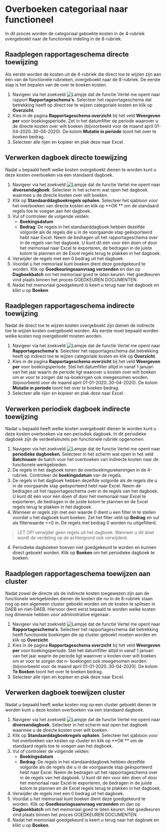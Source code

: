 # Overboeken categoriaal naar functioneel

In dit proces worden de categoriaal geboekte kosten in de 4-rubriek overgeboekt naar de functionele indeling in de 8-rubriek.

## Raadplegen rapportageschema directe toewijzing

Als eerste worden de kosten uit de 4-rubriek die direct toe te wijzen zijn aan één van de functionele rubrieken, overgeboekt naar de 8-rubriek. De eerste stap is het bepalen van de over te boeken kosten. 

1. Navigeer via het zoekveld ![Lampje dat de functie Vertel me opent](https://docs.microsoft.com/nl-NL/dynamics365/business-central/media/ui-search/search_small.png "Vertel me wat u wilt doen") naar rapport **Rapportageschema's**. Selecteer het rapportageschema dat betrekking heeft op direct toe te wijzen categoriale kosten en klik op **Overzicht**. 
2. Kies in de pagina **Rapportageschema overzicht** bij het veld **Weergeven per** voor boekingsperiode. Zet in het datumfilter de periode waarover u de directe kosten over wilt boeken (bijvoorbeeld voor de maand april 01-04-2020..30-04-2020). De kolom **Mutatie in periode** toont het over te boeken bedrag. 
3. Selecteer alle rijen en kopieer en plak deze naar Excel. 

## Verwerken dagboek directe toewijzing

Nadat u bepaald heeft welke kosten overgeboekt dienen te worden kunt u deze kosten overboeken via een standaard dagboek. 

1. Navigeer via het zoekveld ![Lampje dat de functie Vertel me opent](https://docs.microsoft.com/nl-NL/dynamics365/business-central/media/ui-search/search_small.png "Vertel me wat u wilt doen") naar **diversendagboek**. Selecteer in het scherm wat open het dagboek waarmee u de directe kosten over wilt boeken. 
2. Klik op **Standaarddagboekregels ophalen**. Selecteer het sjabloon voor het overboeken van directe kosten en klik op **OK ** om de standaard regels toe te voegen aan het dagboek. 
3. Vul of controleer de volgende velden:
	- **Boekingsdatum**
	- **Bedrag**: De regels in het standaarddagboek hebben dezelfde volgorde als de regels die u in de voorgaande stap geëxporteerd hebt naar Excel. Neem de bedragen uit het rapportageschema over in de regels van het dagboek. U kunt dit één voor één doen of door het memoriaal naar Excel te exporteren, de bedragen in de juiste kolom te plannen en de Excel regels terug te plakken in het dagboek. 
4. Verwijder de regels met een 0 bedrag uit het dagboek. 
5. Voordat u het memoriaal kunt boeken dient deze goedgekeurd te worden. Klik op **Goedkeuringsaanvraag verzenden** en dan op **Dagboekbatch** om het memoriaal goed te laten keuren. Het goedkeuren vind plaats binnen het proces GOEDKEUREN DOCUMENTEN. 
6. Nadat het memoriaal goedgekeurd is keert u terug naar het dagboek en klikt u op **Boeken**

## Raadplegen rapportageschema indirecte toewijzing

Nadat de direct toe te wijzen kosten overgeboekt zijn dienen de indirecte toe te wijzen kosten overgeboekt worden. Als eerste moet bepaald worden welke kosten nog overgeboekt moeten worden. 

1. Navigeer via het zoekveld ![Lampje dat de functie Vertel me opent](https://docs.microsoft.com/nl-NL/dynamics365/business-central/media/ui-search/search_small.png "Vertel me wat u wilt doen") naar **Rapportageschema's**. Selecteer het rapportageschema dat betrekking heeft op indirect toe te wijzen categoriale kosten en klik op **Overzicht**. 
2. Kies in de pagina **Rapportageschema overzicht** bij het veld **Weergeven per** voor boekingsperiode. Stel het datumfilter altijd in vanaf 1 januari van het jaar waarin de periode ligt waarover u kosten over wilt boeken om er voor te zorgen dat na-boekingen ook meegenomen worden. (bijvoorbeeld voor de maand april 01-01-2020..30-04-2020). De kolom **Mutatie in periode** toont het over te boeken bedrag. 
3. Selecteer alle rijen en kopieer en plak deze naar Excel. 

## Verwerken periodiek dagboek indirecte toewijzing

Nadat u bepaald heeft welke kosten overgeboekt dienen te worden kunt u deze kosten overboeken via een periodiek dagboek. In dit periodieke dagboek zijn de verdeelsleutels per functionele rubriek opgenomen.  

1. Navigeer via het zoekveld ![Lampje dat de functie Vertel me opent](https://docs.microsoft.com/nl-NL/dynamics365/business-central/media/ui-search/search_small.png "Vertel me wat u wilt doen") naar **periodieke dagboeken**. Selecteer in het scherm wat open in het veld **Batchnaam** de batch voor het overboeken van indirecte kosten naar de functionele werkgebieden. 
2. De regels in het dagboek tonen de overboekingsrekeningen in de 4-rubriek. Controleer de **boekingsdatum** van de regels.
3. De regels in het dagboek hebben dezelfde volgorde als de regels die u in de voorgaande stap geëxporteerd hebt naar Excel. Neem de bedragen uit het rapportageschema over in de regels van het dagboek. U kunt dit één voor één doen of door het memoriaal naar Excel te exporteren, de bedragen in de juiste kolom te plannen en de Excel regels terug te plakken in het dagboek. 
4. Wanneer er regels zijn met een waarde 0 dient u een filter in te stellen voordat u het dagboek kunt boeken. Zet het filter veld op **Bedrag** en vul als filterwaarde <>0 in. De regels met bedrag 0 worden nu uitgefilterd. 

> LET OP! verwijder geen regels uit het dagboek. Wanneer u dit doet wordt de verdeling op de achtergrond ook verwijderd. 

4. Periodieke dagboeken hoeven niet goedgekeurd te worden en kunnen direct geboekt worden. Klik op **Boeken** om het periodieke dagboek te boeken. 

## Raadplegen rapportageschema toewijzen aan cluster

Nadat  zowel de directe als de indirecte kosten toegewezen zijn aan de functionele werkgebieden dienen de kosten die nu in de 8-rubriek staan nog op een algemeen cluster geboekt worden om de kosten te splitsen in DAEB en niet-DAEB. Hiervoor dient eerst bepaald te worden welke kosten nog dimensie hebben voor administrative eigenaar. 

1. Navigeer via het zoekveld ![Lampje dat de functie Vertel me opent](https://docs.microsoft.com/nl-NL/dynamics365/business-central/media/ui-search/search_small.png "Vertel me wat u wilt doen") naar **Rapportageschema's**. Selecteer het rapportageschema dat betrekking heeft functionele boekingen die op cluster geboekt moeten worden en klik op **Overzicht**. 
2. Kies in de pagina **Rapportageschema overzicht** bij het veld **Weergeven per** voor boekingsperiode. Stel het datumfilter altijd in vanaf 1 januari van het jaar waarin de periode ligt waarover u kosten over wilt boeken om er voor te zorgen dat n- boekingen ook meegenomen worden. (bijvoorbeeld voor de maand april 01-01-2020..30-04-2020).  De kolom **Te Boeken** toont het over te boeken bedrag. 
3. Selecteer alle rijen en kopieer en plak deze naar Excel. 

## Verwerken dagboek toewijzen cluster

Nadat u bepaald heeft welke kosten nog op een cluster geboekt dienen te worden kunt u deze kosten overboeken via een standaard dagboek. 

1. Navigeer via het zoekveld ![Lampje dat de functie Vertel me opent](https://docs.microsoft.com/nl-NL/dynamics365/business-central/media/ui-search/search_small.png "Vertel me wat u wilt doen") naar **diversendagboek**. Selecteer in het scherm wat open het dagboek waarmee u de directe kosten over wilt boeken. 
2. Klik op **Standaarddagboekregels ophalen**. Selecteer het sjabloon voor het overboeken van kosten op cluster en klik op **OK ** om de standaard regels toe te voegen aan het dagboek. 
3. Vul of controleer de volgende velden:
	- **Boekingsdatum**
	- **Bedrag**: De regels in het standaarddagboek hebben dezelfde volgorde als de regels die u in de voorgaande stap geëxporteerd hebt naar Excel. Neem de bedragen uit het rapportageschema over in de regels van het dagboek. U kunt dit één voor één doen of door het memoriaal naar Excel te exporteren, de bedragen in de juiste kolom te plannen en de Excel regels terug te plakken in het dagboek. 
4. Verwijder de regels met een 0 bedrag uit het dagboek. 
5. Voordat u het memoriaal kunt boeken dient deze goedgekeurd te worden. Klik op **Goedkeuringsaanvraag verzenden** en dan op **Dagboekbatch** om het memoriaal goed te laten keuren. Het goedkeuren vind plaats binnen het proces GOEDKEUREN DOCUMENTEN. 
6. Nadat het memoriaal goedgekeurd is keert u terug naar het dagboek en klikt u op **Boeken**. 

<!--stackedit_data:
eyJoaXN0b3J5IjpbMTM1OTU0NDM0MV19
-->